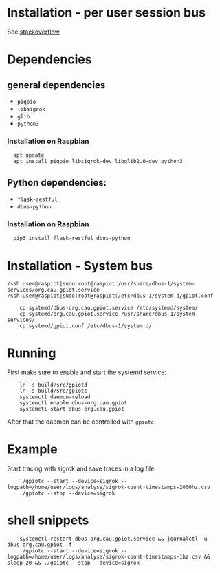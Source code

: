 # Installation - per user session bus
See [stackoverflow](https://serverfault.com/questions/892465/starting-systemd-services-sharing-a-session-d-bus-on-headless-system)

# Dependencies
## general dependencies
- `pigpio`
- `libsigrok`
- `glib`
- `python3`

### Installation on Raspbian
```
  apt update
  apt install pigpio libsigrok-dev libglib2.0-dev python3
```

## Python dependencies:
- `flask-restful`
- `dbus-python`

### Installation on Raspbian
```
  pip3 install flask-restful dbus-python
```


# Installation - System bus
`/ssh:user@raspiot|sudo:root@raspiot:/usr/share/dbus-1/system-services/org.cau.gpiot.service`
`/ssh:user@raspiot|sudo:root@raspiot:/etc/dbus-1/system.d/gpiot.conf`

```
    cp systemd/dbus-org.cau.gpiot.service /etc/systemd/system/
    cp systemd/org.cau.gpiot.service /usr/share/dbus-1/system-services/
    cp systemd/gpiot.conf /etc/dbus-1/system.d/
```

# Running

First make sure to enable and start the systemd service:

```
    ln -s build/src/gpiotd
    ln -s build/src/gpiotc
    systemctl daemon-reload
    systemctl enable dbus-org.cau.gpiot
    systemctl start dbus-org.cau.gpiot
```

After that the daemon can be controlled with `gpiotc`.

# Example

Start tracing with sigrok and save traces in a log file:

```
    ./gpiotc --start --device=sigrok --logpath=/home/user/logs/analyse/sigrok-count-timestamps-2000hz.csv
    ./gpiotc --stop --device=sigrok
```


# shell snippets

```
    systemctl restart dbus-org.cau.gpiot.service && journalctl -u dbus-org.cau.gpiot -f
    ./gpiotc --start --device=sigrok --logpath=/home/user/logs/analyse/sigrok-count-timestamps-1hz.csv && sleep 20 && ./gpiotc --stop --device=sigrok
```
